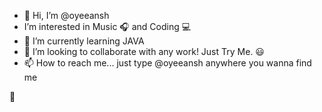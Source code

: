 - 👋 Hi, I’m @oyeeansh
- I’m interested in Music :headphones: and Coding :computer:
- 🌱 I’m currently learning JAVA
- 💞️ I’m looking to collaborate with any work! Just Try Me. :smiley:
- 📫 How to reach me... just type @oyeeansh anywhere you wanna find me

:space_invader:

